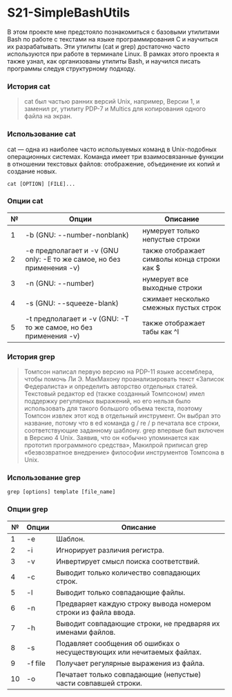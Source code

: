 # S21-SimpleBashUtils

В этом проекте мне предстояло познакомиться с базовыми утилитами Bash по работе с текстами на языке программирования С и научиться их разрабатывать. Эти утилиты (cat и grep) достаточно часто используются при работе в терминале Linux. В рамках этого проекта я также узнал, как организованы утилиты Bash, и научился писать программы следуя структурному подходу. 


### История cat

> cat был частью ранних версий Unix, например, Версии 1, и заменил pr, утилиту PDP-7 и Multics для копирования одного файла на экран.

### Использование cat

cat — одна из наиболее часто используемых команд в Unix-подобных операционных системах. Команда имеет три взаимосвязанные функции в отношении текстовых файлов: отображение, объединение их копий и создание новых.

`cat [OPTION] [FILE]...`

### Опции cat

| № | Опции | Описание |
| ------ | ------ | ------ |
| 1 | -b (GNU: --number-nonblank) | нумерует только непустые строки |
| 2 | -e предполагает и -v (GNU only: -E то же самое, но без применения -v) | также отображает символы конца строки как $  |
| 3 | -n (GNU: --number) | нумерует все выходные строки |
| 4 | -s (GNU: --squeeze-blank) | сжимает несколько смежных пустых строк |
| 5 | -t предполагает и -v (GNU: -T то же самое, но без применения -v) | также отображает табы как ^I |

### История grep 

> Томпсон написал первую версию на PDP-11 языке ассемблера, чтобы помочь Ли Э. МакМахону проанализировать текст «Записок Федералиста» и определить авторство отдельных статей. Текстовый редактор ed (также созданный Томпсоном) имел поддержку регулярных выражений, но его нельзя было использовать для такого большого объема текста, поэтому Томпсон извлек этот код в отдельный инструмент. Он выбрал это название, потому что в ed команда g / re / p печатала все строки, соответствующие заданному шаблону. 
grep впервые был включен в Версию 4 Unix. Заявив, что он «обычно упоминается как прототип программного средства», Макилрой приписал grep «безвозвратное внедрение» философии инструментов Томпсона в Unix.

### Использование grep 

`grep [options] template [file_name]`

### Опции grep 

| № | Опции | Описание |
| ------ | ------ | ------ |
| 1 | -e | Шаблон. |
| 2 | -i | Игнорирует различия регистра.  |
| 3 | -v | Инвертирует смысл поиска соответствий. |
| 4 | -c | Выводит только количество совпадающих строк. |
| 5 | -l | Выводит только совпадающие файлы.  |
| 6 | -n | Предваряет каждую строку вывода номером строки из файла ввода. |
| 7 | -h | Выводит совпадающие строки, не предваряя их именами файлов. |
| 8 | -s | Подавляет сообщения об ошибках о несуществующих или нечитаемых файлах. |
| 9 | -f file | Получает регулярные выражения из файла. |
| 10 | -o | Печатает только совпадающие (непустые) части совпавшей строки. |
